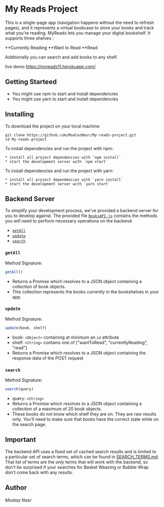 # My Reads Project

This is a single-page app (navigation happens without the need to refresh pages), and it represents a virtual bookcase to store your books and track what you're reading. MyReads lets you manage your digital bookshelf. It supports three shelves :

**Currently Reading
**Want to Read
**Read

Additionally you can search and add books to any shelf.

live demo https://myreads11.herokuapp.com/

## Getting Starteed

* You might use npm to start and install dependencies 
* You might use yarn to start and install dependencies 
## Installing

To download the project  on your local machine

```
git clone https://github.com/MoatazNasr/My-reads-project.git
cd My-reads-project 

```

To install dependencies and run the project with npm:

```
* install all project dependencies with `npm install`
* start the development server with `npm start`

```
To install dependencies and run the project with yarn:

```
* install all project dependencies with `yarn install`
* start the development server with `yarn start`

```

## Backend Server

To simplify your development process, we've provided a backend server for you to develop against. The provided file [`BooksAPI.js`](src/BooksAPI.js) contains the methods you will need to perform necessary operations on the backend:

* [`getAll`](#getall)
* [`update`](#update)
* [`search`](#search)

### `getAll`

Method Signature:

```js
getAll()
```

* Returns a Promise which resolves to a JSON object containing a collection of book objects.
* This collection represents the books currently in the bookshelves in your app.

### `update`

Method Signature:

```js
update(book, shelf)
```

* book: `<Object>` containing at minimum an `id` attribute
* shelf: `<String>` contains one of ["wantToRead", "currentlyReading", "read"]  
* Returns a Promise which resolves to a JSON object containing the response data of the POST request

### `search`

Method Signature:

```js
search(query)
```

* query: `<String>`
* Returns a Promise which resolves to a JSON object containing a collection of a maximum of 20 book objects.
* These books do not know which shelf they are on. They are raw results only. You'll need to make sure that books have the correct state while on the search page.

## Important
The backend API uses a fixed set of cached search results and is limited to a particular set of search terms, which can be found in [SEARCH_TERMS.md](SEARCH_TERMS.md). That list of terms are the _only_ terms that will work with the backend, so don't be surprised if your searches for Basket Weaving or Bubble Wrap don't come back with any results.


## Author

###### Moataz Nasr
